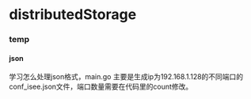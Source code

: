 # distributedStorage


### temp
#### json
学习怎么处理json格式，main.go 主要是生成ip为192.168.1.128的不同端口的conf_isee.json文件，端口数量需要在代码里的count修改。



